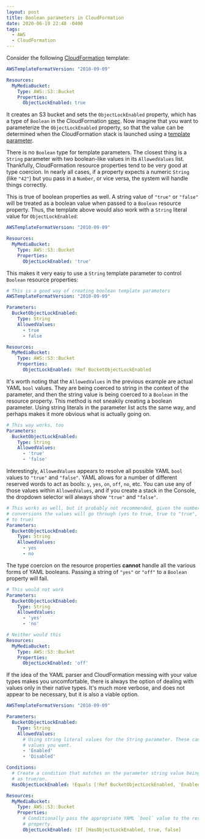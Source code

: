 ```yaml
---
layout: post
title: Boolean parameters in CloudFormation
date: 2020-06-19 22:48 -0400
tags:
  - AWS
  - CloudFormation
---
```


Consider the following [CloudFormation](https://aws.amazon.com/cloudformation/) template:

```yaml
AWSTemplateFormatVersion: "2010-09-09"

Resources:
  MyMediaBucket:
    Type: AWS::S3::Bucket
    Properties:
      ObjectLockEnabled: true
```

It creates an S3 bucket and sets the `ObjectLockEnabled` property, which has a type of `Boolean` in the CloudFormation [spec](https://docs.aws.amazon.com/AWSCloudFormation/latest/UserGuide/aws-properties-s3-bucket.html#cfn-s3-bucket-objectlockenabled). Now imagine that you want to parameterize the `ObjectLockEnabled` property, so that the value can be determined when the CloudFormation stack is launched using a [template parameter](https://docs.aws.amazon.com/AWSCloudFormation/latest/UserGuide/parameters-section-structure.html).

There is no `Boolean` type for template parameters. The closest thing is a `String` parameter with two boolean-like values in its `AllowedValues` list. Thankfully, CloudFormation resource properties tend to be very good at type coercion. In nearly all cases, if a property expects a numeric `String` (like `"42"`) but you pass in a `Number`, or vice versa, the system will handle things correctly.

This is true of boolean properties as well. A string value of `"true"` or `"false"` will be treated as a boolean value when passed to a `Boolean` resource property. Thus, the template above would also work with a `String` literal value for `ObjectLockEnabled`:

```yaml
AWSTemplateFormatVersion: "2010-09-09"

Resources:
  MyMediaBucket:
    Type: AWS::S3::Bucket
    Properties:
      ObjectLockEnabled: 'true'
```

This makes it very easy to use a `String` template parameter to control `Boolean` resource properties:

```yaml
# This is a good way of creating boolean template parameters
AWSTemplateFormatVersion: "2010-09-09"

Parameters:
  BucketObjectLockEnabled:
    Type: String
    AllowedValues:
      - true
      - false

Resources:
  MyMediaBucket:
    Type: AWS::S3::Bucket
    Properties:
      ObjectLockEnabled: !Ref BucketObjectLockEnabled
```

It's worth noting that the `AllowedValues` in the previous example are actual YAML `bool` values. They are being coerced to string in the context of the parameter, and then the string value is being coerced to a `Boolean` in the resource property. This method is not sneakily creating a boolean parameter. Using string literals in the parameter list acts the same way, and perhaps makes it more obvious what is actually going on.

```yaml
# This way works, too
Parameters:
  BucketObjectLockEnabled:
    Type: String
    AllowedValues:
      - 'true'
      - 'false'
```

Interestingly, `AllowedValues` appears to resolve all possible YAML `bool` values to `"true"` and `"false"`. YAML allows for a number of different reserved words to act as bools: `y`, `yes`, `on`, `off`, `no`, etc. You can use any of those values within `AllowedValues`, and if you create a stack in the Console, the dropdown selector will always show `"true"` and `"false"`.

```yaml
# This works as well, but it probably not recommended, given the number of
# conversions the values will go through (yes to true, true to "true", "true"
# to true)
Parameters:
  BucketObjectLockEnabled:
    Type: String
    AllowedValues:
      - yes
      - no
```

The type coercion on the resource properties **cannot** handle all the various forms of YAML booleans. Passing a string of `"yes"` or `"off"` to a `Boolean` property will fail.

```yaml
# This would not work
Parameters:
  BucketObjectLockEnabled:
    Type: String
    AllowedValues:
      - 'yes'
      - 'no'
```

```yaml
# Neither would this
Resources:
  MyMediaBucket:
    Type: AWS::S3::Bucket
    Properties:
      ObjectLockEnabled: 'off'
```

If the idea of the YAML parser and CloudFormation messing with your value types makes you uncomfortable, there is always the option of dealing with values only in their native types. It's much more verbose, and does not appear to be necessary, but it is also a viable option.

```yaml
AWSTemplateFormatVersion: "2010-09-09"

Parameters:
  BucketObjectLockEnabled:
    Type: String
    AllowedValues:
      # Using string literal values for the String parameter. These can be any
      # values you want.
      - 'Enabled'
      - 'Disabled'

Conditions:
  # Create a condition that matches on the parameter string value being treated
  # as true/on.
  HasObjectLockEnabled: !Equals [!Ref BucketObjectLockEnabled, 'Enabled']

Resources:
  MyMediaBucket:
    Type: AWS::S3::Bucket
    Properties:
      # Conditionally pass the appropriate YAML `bool` value to the resource
      # property.
      ObjectLockEnabled: !If [HasObjectLockEnabled, true, false]
```
